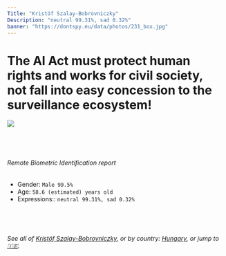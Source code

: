 ```yaml
---
Title: "Kristóf Szalay-Bobrovniczky"
Description: "neutral 99.31%, sad 0.32%"
banner: "https://dontspy.eu/data/photos/231_box.jpg"
---
```


# The AI Act must protect human rights and works for civil society, not fall into easy concession to the surveillance ecosystem!

<link rel="stylesheet" type="text/css" href="/css/blog.css" />

<div class="is-fake" hidden>

_This is a **fake picture**_, we collect these anyway [because the AI Act](why-deepfake) negotiation moves in a way that would create more mess in our lives! for a longer explanation, read [The Dual Threat: How Losing the Biometric Battle Fuels Deepfake Proliferation](/blog/the-dual-threat-how-losing-the-biometric-battle-fuels-deepfake-proliferation/)

</div>

<!-- <img src="https://dontspy.eu/data/photos/54_box.jpg" /> -->
<img src="https://dontspy.eu/data/photos/231_box.jpg" />

## <br>

###### Remote Biometric Identification report

* <span class="label">Gender:</span> `Male 99.5%`
* <span class="label">Age:</span> `58.6 (estimated) years old`
* <span class="label">Expressions::</span> `neutral 99.31%, sad 0.32%`

## <br>

###### See all of [Kristóf Szalay-Bobrovniczky](/policymaker#Krist%C3%B3f%20Szalay-Bobrovniczky), or by country: [Hungary](/country#Hungary), or jump to [🇮🇪](/x/135).

## <br>